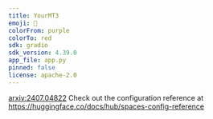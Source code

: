 ```yaml
---
title: YourMT3
emoji: 🎸
colorFrom: purple
colorTo: red
sdk: gradio
sdk_version: 4.39.0
app_file: app.py
pinned: false
license: apache-2.0
---
```

[arxiv:2407.04822](https://arxiv.org/abs/2407.04822)
Check out the configuration reference at https://huggingface.co/docs/hub/spaces-config-reference

